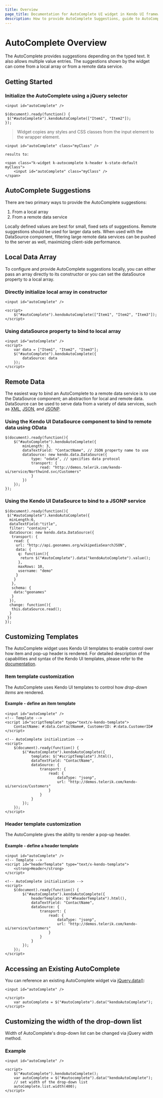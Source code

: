 ```yaml
---
title: Overview
page_title: Documentation for AutoComplete UI widget in Kendo UI framework
description: How to provide AutoComplete Suggestions, guide to AutoComplete UI widget.
---
```


# AutoComplete Overview

The AutoComplete provides suggestions depending on the typed
text. It also allows multiple value entries. The suggestions shown by
the widget can come from a local array or from a remote data service.


## Getting Started

### Initialize the AutoComplete using a jQuery selector
    
    <input id="autoComplete" />
    
    $(document).ready(function() {
     $("#autoComplete").kendoAutoComplete(["Item1", "Item2"]);
    });

> Widget copies any styles and CSS classes from the input element to the wrapper element.

    <input id="autoComplete" class="myClass" />

    results to:

    <span class="k-widget k-autocomplete k-header k-state-default myClass">
        <input id="autoComplete" class="myClass" />
    </span>


## AutoComplete Suggestions

There are two primary ways to provide the AutoComplete
suggestions:

1.  From a local array
2.  From a remote data service

Locally defined values are best for small, fixed sets of suggestions.
Remote suggestions should be used for larger data sets. When used
with the DataSource component,
filtering large remote data services can be pushed to the server as
well, maximizing client-side performance.


## Local Data Array

To configure and provide AutoComplete suggestions locally, you
can either pass an array directly to its constructor or you can set
the dataSource property to a local array.

### Directly initialize local array in constructor
    
    <input id="autoComplete" />
    
    <script>
        $("#autoComplete").kendoAutoComplete(["Item1", "Item2", "Item3"]);
    </script>

### Using dataSource property to bind to local array
    
    <input id="autoComplete" />
    <script>
        var data = ["Item1", "Item2", "Item3"];
        $("#autoComplete").kendoAutoComplete({
            dataSource: data
        });
    </script>

## Remote Data

The easiest way to bind an AutoComplete to a remote data service is to use the
DataSource component; an
abstraction for local and remote data. DataSource can be used to serve data from a variety of data services,
such as
[XML](http://en.wikipedia.org/wiki/XML),
[JSON](http://en.wikipedia.org/wiki/JSON), and
[JSONP](http://en.wikipedia.org/wiki/JSONP).

### Using the Kendo UI DataSource component to bind to remote data using OData

    $(document).ready(function(){
        $("#autoComplete").kendoAutoComplete({
            minLength: 3,
            dataTextField: "ContactName", // JSON property name to use
            dataSource: new kendo.data.DataSource({
                type: "odata", // specifies data protocol
                transport: {
                    read: "http://demos.telerik.com/kendo-ui/service/Northwind.svc/Customers"
                }
            })
        });
    });

### Using the Kendo UI DataSource to bind to a JSONP service

    $(document).ready(function(){
     $("#autoComplete").kendoAutoComplete({
      minLength:6,
      dataTextField:"title",
      filter: "contains",
      dataSource: new kendo.data.DataSource({
       transport: {
        read: {
         url: "http://api.geonames.org/wikipediaSearchJSON",
         data: {
          q: function(){
           return $("#autoComplete").data("kendoAutoComplete").value();
          },
          maxRows: 10,
          username: "demo"
         }
        }
       },
       schema: {
        data:"geonames"
       }
      }),
      change: function(){
       this.dataSource.read();
      }
     })
    });

## Customizing Templates

The AutoComplete widget uses Kendo UI templates to enable control over how item and pop-up header is rendered. For detailed description of the capabilities and syntax of the Kendo UI templates, please refer to the
[documentation](/framework/templates/overview).

### Item template customization

The AutoComplete uses Kendo UI templates to control how *drop-down items* are rendered.

#### Example - define an item template

    <input id="autoComplete" />
    <!-- Template -->
    <script id="scriptTemplate" type="text/x-kendo-template">
        ContactName: #:data.ContactName#, CustomerID: #:data.CustomerID#
    </script>

    <!-- AutoComplete initialization -->
    <script>
        $(document).ready(function() {
            $("#autoComplete").kendoAutoComplete({
                template: $("#scriptTemplate").html(),
                dataTextField: "ContactName",
                dataSource: {
                    transport: {
                        read: {
                            dataType: "jsonp",
                            url: "http://demos.telerik.com/kendo-ui/service/Customers"
                        }
                    }
                }
            });
        });
    </script>

### Header template customization

The AutoComplete gives the ability to render a pop-up header.

#### Example - define a header template
    
    <input id="autoComplete" />
    <!-- Template -->
    <script id="headerTemplate" type="text/x-kendo-template">
        <strong>Header</strong>
    </script>

    <!-- AutoComplete initialization -->
    <script>
        $(document).ready(function() {
            $("#autoComplete").kendoAutoComplete({
                headerTemplate: $("#headerTemplate").html(),
                dataTextField: "ContactName",
                dataSource: {
                    transport: {
                        read: {
                            dataType: "jsonp",
                            url: "http://demos.telerik.com/kendo-ui/service/Customers"
                        }
                    }
                }
            });
        });
    </script>

## Accessing an Existing AutoComplete

You can reference an existing AutoComplete widget via
[jQuery.data()](http://api.jquery.com/jQuery.data/):
    
    <input id="autoComplete" />
    
    </script>
        var autoComplete = $("#autoComplete").data("kendoAutoComplete");
    </script>

## Customizing the width of the drop-down list

Width of AutoComplete's drop-down list can be changed via jQuery width method.

### Example
    <input id="autoComplete" />
    
    <script>  
        $("#autoComplete").kendoAutoComplete();
        var autoComplete = $("#autocomplete").data("kendoAutoComplete");
        // set width of the drop-down list
        autoComplete.list.width(400);
    </script>
